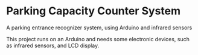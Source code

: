 # Parking Capacity Counter System
A parking entrance recognizer system, using Arduino and infrared sensors

This project runs on an Arduino and needs some electronic devices, such as infrared sensors, and LCD display.
